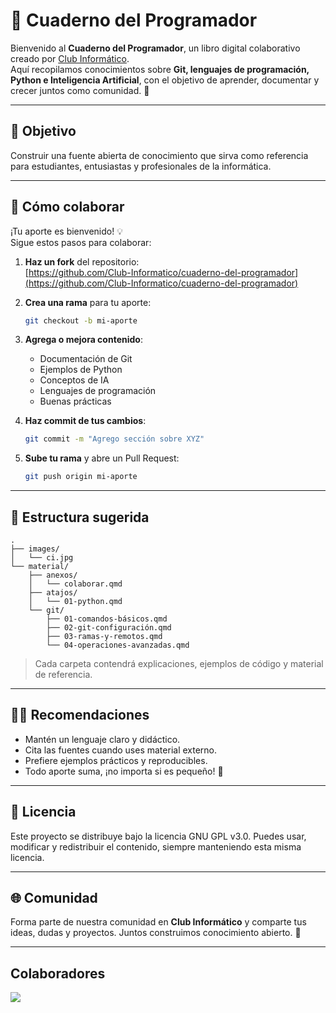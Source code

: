 # 📘 Cuaderno del Programador

Bienvenido al **Cuaderno del Programador**, un libro digital colaborativo creado por [Club Informático](https://github.com/Club-Informatico).  
Aquí recopilamos conocimientos sobre **Git, lenguajes de programación, Python e Inteligencia Artificial**, con el objetivo de aprender, documentar y crecer juntos como comunidad. 🚀  

---

## 🌟 Objetivo
Construir una fuente abierta de conocimiento que sirva como referencia para estudiantes, entusiastas y profesionales de la informática.  

---

## 🤝 Cómo colaborar

¡Tu aporte es bienvenido! 💡  
Sigue estos pasos para colaborar:

1. **Haz un fork** del repositorio:  
   [https://github.com/Club-Informatico/cuaderno-del-programador](https://github.com/Club-Informatico/cuaderno-del-programador)

2. **Crea una rama** para tu aporte:  
   ```bash
   git checkout -b mi-aporte
   ```

3. **Agrega o mejora contenido**:

   * Documentación de Git
   * Ejemplos de Python
   * Conceptos de IA
   * Lenguajes de programación
   * Buenas prácticas

4. **Haz commit de tus cambios**:

   ```bash
   git commit -m "Agrego sección sobre XYZ"
   ```

5. **Sube tu rama** y abre un Pull Request:

   ```bash
   git push origin mi-aporte
   ```

---

## 📂 Estructura sugerida

```
.
├── images/
│   └── ci.jpg
└── material/
    ├── anexos/
    │   └── colaborar.qmd
    ├── atajos/
    │   └── 01-python.qmd
    └── git/
        ├── 01-comandos-básicos.qmd
        ├── 02-git-configuración.qmd
        ├── 03-ramas-y-remotos.qmd
        └── 04-operaciones-avanzadas.qmd

```

> Cada carpeta contendrá explicaciones, ejemplos de código y material de referencia.

---

## 🧑‍💻 Recomendaciones

* Mantén un lenguaje claro y didáctico.
* Cita las fuentes cuando uses material externo.
* Prefiere ejemplos prácticos y reproducibles.
* Todo aporte suma, ¡no importa si es pequeño! 🌱

---

## 📜 Licencia

Este proyecto se distribuye bajo la licencia GNU GPL v3.0.
Puedes usar, modificar y redistribuir el contenido, siempre manteniendo esta misma licencia.

---

## 🌐 Comunidad

Forma parte de nuestra comunidad en **Club Informático** y comparte tus ideas, dudas y proyectos.
Juntos construimos conocimiento abierto. 💬

---

## Colaboradores

<a href="https://github.com/Club-Informatico/cuaderno-del-programador/graphs/contributors">
  <img src="https://contrib.rocks/image?repo=Club-Informatico/cuaderno-del-programador" />
</a>

